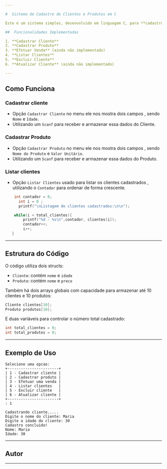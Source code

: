 ```yaml
---

#  Sistema de Cadastro de Clientes e Produtos em C

Este é um sistema simples, desenvolvido em linguagem C, para **cadastro e gerenciamento de clientes e produtos**, com funcionalidades básicas como listar, excluir e atualizar informações de clientes, além de cadastrar vendas (em desenvolvimento).

##  Funcionalidades Implementadas

1. **Cadastrar Cliente**
2. **Cadastrar Produto**
3. **Efetuar Venda** (ainda não implementado)
4. **Listar Clientes**
5. **Excluir Cliente**
6. **Atualizar Cliente** (ainda não implementado)

---
```


##  Como Funciona

### Cadastrar cliente
* Opção `Cadastrar Cliente` no menu ele nos mostra dois campos , sendo `Nome` e `Idade`.
* Utilizando um `Scanf` para receber e armazenar essa dados do Cliente.

### Cadastrar Produto
* Opção `Cadastrar Produto` no menu ele nos mostra dois campos , sendo `Nome do Produto` e `Valor Unitário`.
* Utilizando um `Scanf` para receber e armazenar essa dados do Produto.

### Listar clientes
* Opção `Listar Clientes` usado para listar os clientes cadastrados , utilizando o `Contador` para ordenar de forma crescente.
```c
    int contador = 0;
      int i = 0 ;
      printf("\nListagem de clientes cadastrados:\n\n");

    while(i < total_clientes){
        printf("%d - %s\n",contador, clientes[i]);
        contador++;
        i++;
   }
```
---

##  Estrutura do Código

O código utiliza dois structs:

* `Cliente`: contém `nome` e `idade`
* `Produto`: contém `nome` e `preco`

Também há dois arrays globais com capacidade para armazenar até 10 clientes e 10 produtos:

```c
Cliente clientes[10];
Produto produtos[10];
```

E duas variáveis para controlar o número total cadastrado:

```c
int total_clientes = 0;
int total_produtos = 0;
```

---

##  Exemplo de Uso

```plaintext
Selecione uma opcao:
+-----------------------+
| 1 - Cadastrar cliente |
| 2 - Cadastrar produto |
| 3 - Efetuar uma venda |
| 4 - Listar clientes   |
| 5 - Excluir cliente   |
| 6 - Atualizar cliente |
+-----------------------+
: 1

Cadastrando cliente.....
Digite o nome do cliente: Maria
Digite a idade do cliente: 30
Cadastro concluido!
Nome: Maria
Idade: 30
```

---

##  Autor
---
